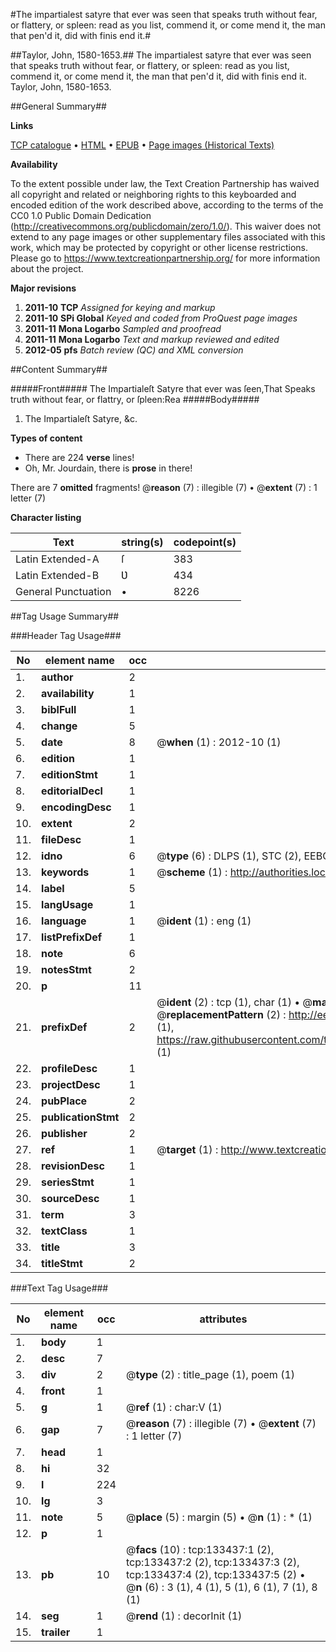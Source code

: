 #The impartialest satyre that ever was seen that speaks truth without fear, or flattery, or spleen: read as you list, commend it, or come mend it, the man that pen'd it, did with finis end it.#

##Taylor, John, 1580-1653.##
The impartialest satyre that ever was seen that speaks truth without fear, or flattery, or spleen: read as you list, commend it, or come mend it, the man that pen'd it, did with finis end it.
Taylor, John, 1580-1653.

##General Summary##

**Links**

[TCP catalogue](http://www.ota.ox.ac.uk/tcp/)  • 
[HTML](http://tei.it.ox.ac.uk/tcp/Texts-HTML/free/A95/A95549.html)  • 
[EPUB](http://tei.it.ox.ac.uk/tcp/Texts-EPUB/free/A95/A95549.epub) • 
[Page images (Historical Texts)](https://historicaltexts.jisc.ac.uk/eebo-99898073e)

**Availability**

To the extent possible under law, the Text Creation Partnership has waived all copyright and related or neighboring rights to this keyboarded and encoded edition of the work described above, according to the terms of the CC0 1.0 Public Domain Dedication (http://creativecommons.org/publicdomain/zero/1.0/). This waiver does not extend to any page images or other supplementary files associated with this work, which may be protected by copyright or other license restrictions. Please go to https://www.textcreationpartnership.org/ for more information about the project.

**Major revisions**

1. __2011-10__ __TCP__ *Assigned for keying and markup*
1. __2011-10__ __SPi Global__ *Keyed and coded from ProQuest page images*
1. __2011-11__ __Mona Logarbo__ *Sampled and proofread*
1. __2011-11__ __Mona Logarbo__ *Text and markup reviewed and edited*
1. __2012-05__ __pfs__ *Batch review (QC) and XML conversion*

##Content Summary##

#####Front#####
The Impartialeſt Satyre that ever was ſeen,That Speaks truth without fear, or flattry, or ſpleen:Rea
#####Body#####

1. The Impartialeſt Satyre, &c.

**Types of content**

  * There are 224 **verse** lines!
  * Oh, Mr. Jourdain, there is **prose** in there!

There are 7 **omitted** fragments! 
 @__reason__ (7) : illegible (7)  •  @__extent__ (7) : 1 letter (7)

**Character listing**


|Text|string(s)|codepoint(s)|
|---|---|---|
|Latin Extended-A|ſ|383|
|Latin Extended-B|Ʋ|434|
|General Punctuation|•|8226|

##Tag Usage Summary##

###Header Tag Usage###

|No|element name|occ|attributes|
|---|---|---|---|
|1.|__author__|2||
|2.|__availability__|1||
|3.|__biblFull__|1||
|4.|__change__|5||
|5.|__date__|8| @__when__ (1) : 2012-10 (1)|
|6.|__edition__|1||
|7.|__editionStmt__|1||
|8.|__editorialDecl__|1||
|9.|__encodingDesc__|1||
|10.|__extent__|2||
|11.|__fileDesc__|1||
|12.|__idno__|6| @__type__ (6) : DLPS (1), STC (2), EEBO-CITATION (1), PROQUEST (1), VID (1)|
|13.|__keywords__|1| @__scheme__ (1) : http://authorities.loc.gov/ (1)|
|14.|__label__|5||
|15.|__langUsage__|1||
|16.|__language__|1| @__ident__ (1) : eng (1)|
|17.|__listPrefixDef__|1||
|18.|__note__|6||
|19.|__notesStmt__|2||
|20.|__p__|11||
|21.|__prefixDef__|2| @__ident__ (2) : tcp (1), char (1)  •  @__matchPattern__ (2) : ([0-9\-]+):([0-9IVX]+) (1), (.+) (1)  •  @__replacementPattern__ (2) : http://eebo.chadwyck.com/downloadtiff?vid=$1&page=$2 (1), https://raw.githubusercontent.com/textcreationpartnership/Texts/master/tcpchars.xml#$1 (1)|
|22.|__profileDesc__|1||
|23.|__projectDesc__|1||
|24.|__pubPlace__|2||
|25.|__publicationStmt__|2||
|26.|__publisher__|2||
|27.|__ref__|1| @__target__ (1) : http://www.textcreationpartnership.org/docs/. (1)|
|28.|__revisionDesc__|1||
|29.|__seriesStmt__|1||
|30.|__sourceDesc__|1||
|31.|__term__|3||
|32.|__textClass__|1||
|33.|__title__|3||
|34.|__titleStmt__|2||


###Text Tag Usage###

|No|element name|occ|attributes|
|---|---|---|---|
|1.|__body__|1||
|2.|__desc__|7||
|3.|__div__|2| @__type__ (2) : title_page (1), poem (1)|
|4.|__front__|1||
|5.|__g__|1| @__ref__ (1) : char:V (1)|
|6.|__gap__|7| @__reason__ (7) : illegible (7)  •  @__extent__ (7) : 1 letter (7)|
|7.|__head__|1||
|8.|__hi__|32||
|9.|__l__|224||
|10.|__lg__|3||
|11.|__note__|5| @__place__ (5) : margin (5)  •  @__n__ (1) : * (1)|
|12.|__p__|1||
|13.|__pb__|10| @__facs__ (10) : tcp:133437:1 (2), tcp:133437:2 (2), tcp:133437:3 (2), tcp:133437:4 (2), tcp:133437:5 (2)  •  @__n__ (6) : 3 (1), 4 (1), 5 (1), 6 (1), 7 (1), 8 (1)|
|14.|__seg__|1| @__rend__ (1) : decorInit (1)|
|15.|__trailer__|1||
